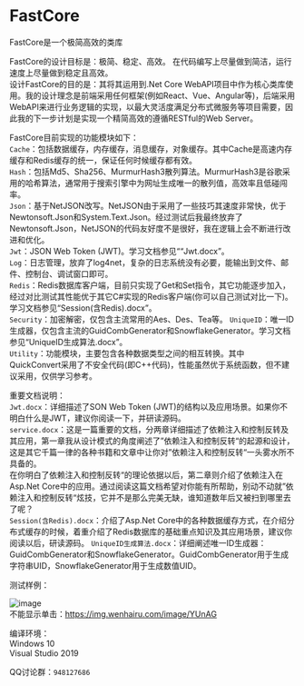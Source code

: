 # FastCore
 FastCore是一个极简高效的类库

FastCore的设计目标是：极简、稳定、高效。 在代码编写上尽量做到简洁，运行速度上尽量做到稳定且高效。   
设计FastCore的目的是：其将其运用到.Net Core WebAPI项目中作为核心类库使用。我的设计理念是前端采用任何框架(例如React、Vue、Angular等)，后端采用WebAPI来进行业务逻辑的实现，以最大灵活度满足分布式微服务等项目需要，因此我的下一步计划是实现一个精简高效的遵循RESTful的Web Server。   
   
FastCore目前实现的功能模块如下：   
```Cache```：包括数据缓存，内存缓存，消息缓存，对象缓存。其中Cache是高速内存缓存和Redis缓存的统一，保证任何时候缓存都有效。   
```Hash```：包括Md5、Sha256、MurmurHash3散列算法。MurmurHash3是谷歌采用的哈希算法，通常用于搜索引擎中为网址生成唯一的散列值，高效率且低碰闯率。   
```Json```：基于NetJSON改写。NetJSON由于采用了一些技巧其速度非常快，优于Newtonsoft.Json和System.Text.Json。经过测试后我最终放弃了Newtonsoft.Json，NetJSON的代码友好度不是很好，我在逻辑上会不断进行改进和优化。   
```Jwt```：JSON Web Token (JWT)。学习文档参见““Jwt.docx”。   
```Log```：日志管理，放弃了log4net，复杂的日志系统没有必要，能输出到文件、邮件、控制台、调试窗口即可。   
```Redis```：Redis数据库客户端，目前只实现了Get和Set指令，其它功能逐步加入，经过对比测试其性能优于其它C#实现的Redis客户端(你可以自己测试对比一下)。学习文档参见“Session(含Redis).docx”。   
```Security```：加密解密，仅包含主流常用的Aes、Des、Tea等。
```UniqueID```：唯一ID生成器，仅包含主流的GuidCombGenerator和SnowflakeGenerator。学习文档参见“UniqueID生成算法.docx”。   
```Utility```：功能模块，主要包含各种数据类型之间的相互转换。其中QuickConvert采用了不安全代码(即C++代码)，性能虽然优于系统函数，但不建议采用，仅供学习参考。
   
重要文档说明：   
```Jwt.docx```：详细描述了SON Web Token (JWT)的结构以及应用场景。如果你不明白什么是JWT，建议你阅读一下，并研读源码。   
```service.docx```：这是一篇重要的文档，分两章详细描述了依赖注入和控制反转及其应用，第一章我从设计模式的角度阐述了”依赖注入和控制反转“的起源和设计，这是其它千篇一律的各种书籍和文章中让你对”依赖注入和控制反转“一头雾水所不具备的。   
在你明白了依赖注入和控制反转“的理论依据以后，第二章则介绍了依赖注入在Asp.Net Core中的应用。通过阅读这篇文档希望对你能有所帮助，别动不动就”依赖注入和控制反转“炫技，它并不是那么完美无缺，谁知道数年后又被扫到哪里去了呢？   
```Session(含Redis).docx```：介绍了Asp.Net Core中的各种数据缓存方式，在介绍分布式缓存的时候，着重介绍了Redis数据库的基础重点知识及其应用场景，建议你阅读以后，研读源码。
```UniqueID生成算法.docx```：详细阐述唯一ID生成器：GuidCombGenerator和SnowflakeGenerator。GuidCombGenerator用于生成字符串UID，SnowflakeGenerator用于生成数值UID。  

测试样例：   

![image](https://github.com/bzmework/fastcore/blob/master/test.png)     
不能显示单击：https://img.wenhairu.com/image/YUnAG

编译环境：   
Windows 10   
Visual Studio 2019   

QQ讨论群：```948127686```   


